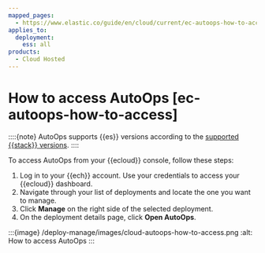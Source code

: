 ```yaml
---
mapped_pages:
  - https://www.elastic.co/guide/en/cloud/current/ec-autoops-how-to-access.html
applies_to:
  deployment:
    ess: all
products:
  - Cloud Hosted
---
```


# How to access AutoOps [ec-autoops-how-to-access]

::::{note}
AutoOps supports {{es}} versions according to the [supported {{stack}} versions](https://www.elastic.co/support/eol).
::::


To access AutoOps from your {{ecloud}} console, follow these steps:

1. Log in to your {{ech}} account. Use your credentials to access your {{ecloud}} dashboard.
2. Navigate through your list of deployments and locate the one you want to manage.
3. Click **Manage** on the right side of the selected deployment.
4. On the deployment details page, click **Open AutoOps**.

:::{image} /deploy-manage/images/cloud-autoops-how-to-access.png
:alt: How to access AutoOps
:::
